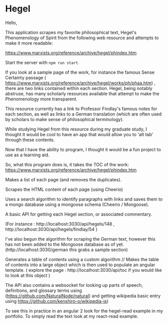 # Hegel

Hello, 

This application scrapes  my favorite philosophical text, Hegel's Phenomenology of Spirit from the following web resource and attempts to make it more readable:

https://www.marxists.org/reference/archive/hegel/phindex.htm

Start the server with `npm run start`.

If you look at a sample page of the work, for instance the famous Sense Certainty passage (
https://www.marxists.org/reference/archive/hegel/works/ph/phaa.htm) , there are two links contained within each section.
Hegel, being notably abstruse, has many scholarly resources available that attempt to make the Phenomenology more transparent.

This resource currently has a link to Professor Findlay's famous notes for each section, as well as links to a German translation (which are often used by scholars to make sense of philosophical terminology).

While studying Hegel from this resource during my graduate study, I thought it would be cool to have an app that would allow you to 'alt tab' through these contents.

Now that I have the ability to program, I thought it would be a fun project to use as a learning aid.

So, what this program does is, it takes the TOC of the work:
https://www.marxists.org/reference/archive/hegel/phindex.htm

Makes a list of each page (and removes the duplicates).

Scrapes the HTML content of each page (using Cheerio)

Uses a search algorithm to identify paragraphs with links and saves them to a mongo database using a mongoose schema (Cheerio / Mongoose).

A basic API for getting each Hegel section, or associated commentary. 

(For instance : http://localhost:3030/api/hegels/148  ,  http://localhost:3030/api/hegels/findlay/54  )

I've also begun the algorithm for scraping the German text, however this has not been added to the Mongoose database as of yet.
(http://localhost:3030/german this grabs a sample section)

Generates a table of contents using a custom algorithm //
Makes the table of contents into a large object which is then used to populate an angular template.
( explore the page  : http://localhost:3030/api/toc if you would like to look at this object ) 

The API also contains a websocket for looking up parts of speech, definitions, and glossary terms using (https://github.com/NaturalNode/natural) and
getting wikipedia basic entry using https://github.com/kenshiro-o/wikipedia-js)

To see this in practice in an angular 2 look for the hegel-read example in my portfolio. To simply read the text look at my react-read example.


